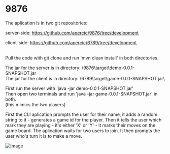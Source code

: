 # 9876

The aplication is in two git repositories:

server-side: https://github.com/apercic/9876/tree/development

client-side: https://github.com/apercic/6789/tree/development

\
Pull the code with git clone and run 'mvn clean install' in both directories.

The jar for the server is in directory: \9876\target\demo-0.0.1-SNAPSHOT.jar\
The jar for the client is in directory: \6789\target\game-0.0.1-SNAPSHOT.jar\

First run the server with 'java -jar demo-0.0.1-SNAPSHOT.jar'\
Then open two terminals and run 'java -jar game-0.0.1-SNAPSHOT.jar' in both.\
(this mimics the two players)

First the CLI aplication prompts the user for their name,
it adds a random string to it - generates a game id for the player.
Then it tells the user which mark they are playing - it's either 'X' or 'Y' - it marks their moves on the game board.
The aplication waits for two users to join.
It then prompts the user who's turn it is to make a move.

![image](https://user-images.githubusercontent.com/37778988/140234950-39a01a66-de84-4235-a8d7-9efca05dce66.png)

